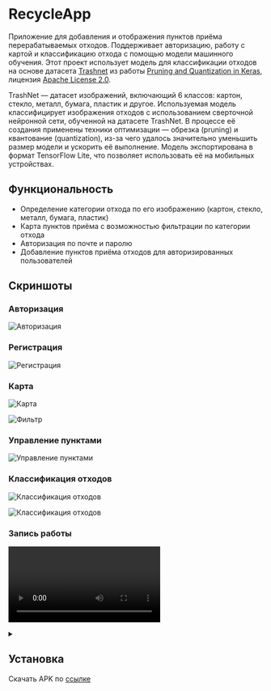 # RecycleApp

Приложение для добавления и отображения пунктов приёма перерабатываемых отходов. 
Поддерживает авторизацию, работу с картой и классификацию отхода с помощью модели машинного обучения.
Этот проект использует модель для классификации отходов на основе датасета [Trashnet](https://www.kaggle.com/datasets/feyzazkefe/trashnet/data)
из работы [Pruning and Quantization in Keras](https://www.kaggle.com/code/sumn2u/pruning-and-quantization-in-keras/notebook), лицензия [Apache License 2.0](https://www.apache.org/licenses/LICENSE-2.0).

TrashNet — датасет изображений, включающий 6 классов: картон, стекло, металл, бумага, пластик и другое.
Используемая модель классифицирует изображения отходов с использованием сверточной нейронной сети, обученной на датасете TrashNet.
В процессе её создания применены техники оптимизации — обрезка (pruning) и квантование (quantization), 
из-за чего удалось значительно уменьшить размер модели и ускорить её выполнение.
Модель экспортирована в формат TensorFlow Lite, что позволяет использовать её на мобильных устройствах.

## Функциональность

- Определение категории отхода по его изображению (картон, стекло, металл, бумага, пластик)
- Карта пунктов приёма с возможностью фильтрации по категории отхода 
- Авторизация по почте и паролю
- Добавление пунктов приёма отходов для авторизированных пользователей

## Скриншоты
### Авторизация

![Авторизация](screenshots/login.png)

### Регистрация

![Регистрация](screenshots/register.png)

### Карта

![Карта](screenshots/map.png)


![Фильтр](screenshots/filtermap.png)

### Управление пунктами

![Управление пунктами](screenshots/editpoint.png)

### Классификация отходов


![Классификация отходов](screenshots/classifier1.png)


![Классификация отходов](screenshots/classifier2.png)


### Запись работы
![Видео MP4](screenshots/screen.mp4)
<details> <summary></summary>

![Запись работы](screenshots/screen.gif)

</details>

## Установка

Скачать APK по [ccылке](https://github.com/ArtemPolushin/RecycleApp/releases/download/v1.0.0/app.apk)
